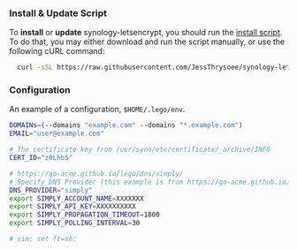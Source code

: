### Install & Update Script

To **install** or **update** synology-letsencrypt, you should run the [install script](install.sh). To do that, you may either download and run the script manually, or use the following cURL command:

```sh
  curl -sSL https://raw.githubusercontent.com/JessThrysoee/synology-letsencrypt/master/install.sh | bash
```


### Configuration

An example of a configuration, `$HOME/.lego/env`.

```sh
DOMAINs=(--domains "example.com" --domains "*.example.com")
EMAIL="user@example.com"

# The certificate key from /usr/syno/etc/certificate/_archive/INFO
CERT_ID="z0LhbS"

# https://go-acme.github.io/lego/dns/simply/
# Specify DNS Provider (this example is from https://go-acme.github.io/lego/dns/simply/)
DNS_PROVIDER="simply"
export SIMPLY_ACCOUNT_NAME=XXXXXXX
export SIMPLY_API_KEY=XXXXXXXXXX
export SIMPLY_PROPAGATION_TIMEOUT=1800
export SIMPLY_POLLING_INTERVAL=30

# vim: set ft=sh:
```



